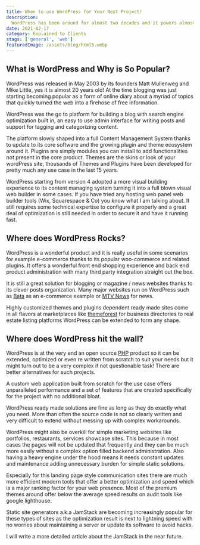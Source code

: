 ```yaml
---
title: When to use WordPress for Your Next Project!
description:
  WordPress has been around for almost two decades and it powers almost 40% of the websites we have today. Is it the to go solution for any kind of project? Let's find out together!
date: 2021-02-17
category: Explained to Clients
stags: ['general', 'web']
featuredImage: /assets/blog/html5.webp
---
```


## What is WordPress and Why is So Popular?

WordPress was released in May 2003 by its founders Matt Mullenweg and Mike Little, yes it is almost 20 years old! At the time blogging was just starting becoming popular as a form of online diary about a myriad of topics that quickly turned the web into a firehose of free information.

WordPress was the go to platform for building a blog with search engine optimization built in, an easy to use admin interface for writing posts and support for tagging and categorizing content. 

The platform slowly shaped into a full Content Management System thanks to update to its core software and the growing plugin and theme ecosystem around it. Plugins are simply modules you can install to add functionalities not present in the core product. Themes are the skins or look of your wordPress site, thousands of Themes and Plugins have been developed for pretty much any use case in the last 15 years.

WordPress starting from version 4 adopted a more visual building experience to its content managing system turning it into a full blown visual web builder in some cases. If you have tried any hosting web panel web builder tools (Wix, Squarespace & Co) you know what I am talking about.
It still requires some technical expertise to configure it properly and a great deal of optimization is still needed in order to secure it and have it running fast.

## Where does WordPress Rocks?

WordPress is a wonderful product and it is really useful in some scenarios for example e-commerce thanks to its popular woo-commerce and related plugins. It offers a wonderful front end shopping experience and back end product administration with many third party integration straight out the box.

It is still a great solution for blogging or magazine / news websites thanks to its clever posts organization. Many major websites run on WordPress such as [Bata](https://www.bata.com/) as an e-commerce example or [MTV News](http://www.mtv.com/news/) for news.

Highly customized themes and plugins dependent ready made sites come in all flavors at marketplaces like [themeforest](https://themeforest.net/popular_item/by_category?category=wordpress) for business directories to real estate listing platforms WordPress can be extended to form any shape.

## Where does WordPress hit the wall?

WordPress is at the very end an open source [PHP](https://www.php.net/) product so it can be extended, optimized or even re written from scratch to suit your needs but it might turn out to be a very complex if not questionable task! There are better alternatives for such projects.

A custom web application built from scratch for the use case offers unparalleled performance and a set of features that are created specifically for the project with no additional bloat.

WordPress ready made solutions are fine as long as they do exactly what you need.
More than often the source code is not so clearly written and very difficult to extend without messing up with complex workarounds.

WordPress might also be overkill for simple marketing websites like portfolios, restaurants, services showcase sites. This because in most cases the pages will not be updated that frequently and they can be much more easily without a complex option filled backend administration. Also having a heavy engine under the hood means it needs constant updates and maintenance adding unnecessary burden for simple static solutions. 

Especially for this landing page style communication sites there are much more efficient modern tools that offer a better optimization and speed which is a major ranking factor for your web presence. Most of the premium themes around offer below the average speed results on audit tools like google lighthouse.

Static site generators a.k.a JamStack are becoming increasingly popular for these types of sites as the optimization result is next to lightning speed with no worries about maintaining a server or update its software to avoid hacks.

I will write a more detailed article about the JamStack in the near future.

